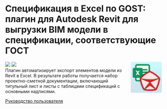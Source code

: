 # Спецификация в Excel по GOST: плагин для Autodesk Revit для выгрузки BIM модели в спецификации, соответствующие ГОСТ

<img align="right" width="100" height="100" src="https://raw.githubusercontent.com/DenisDavydov1/ExcelSpecificationGOST/master/Srcs/ExcelSpecificationGOST_AppStore_Publishers.png">

![](https://img.shields.io/badge/.Net%20Framework-4.7.2~4.8-lightgrey) ![](https://img.shields.io/badge/Revit-2020~2022-blue)  
Плагин автоматизирует экспорт элементов модели из Revit в Excel. В результате работы получается набор проектно-сметной документации, включающий титульный лист и листы с таблицами спецификаций с основными надписями.

[Руководство пользователя](https://github.com/DenisDavydov1/ExcelSpecificationGOST/wiki)
